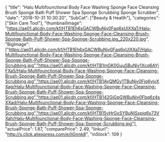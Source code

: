 {
	"title": "Halu Multifounctional Body Face Washing Sponge Face Cleansing Brush Sponge Bath Puff Shower Spa Sponge Scrubbing Sponge Scrubber",
	"date": "2018-10-31 10:30:20",
	"SubCat": ["Beauty & Health"],
	"categories": ["Skin Care Tool"],
	"thumbnailImage": "https://ae01.alicdn.com/kf/HTB1Eh6xGACWBuNjy0Faq6xUlXXaT/Halu-Multifounctional-Body-Face-Washing-Sponge-Face-Cleansing-Brush-Sponge-Bath-Puff-Shower-Spa-Sponge-Scrubbing.jpg_220x220.jpg",
	"BigImage": ["https://ae01.alicdn.com/kf/HTB1Eh6xGACWBuNjy0Faq6xUlXXaT/Halu-Multifounctional-Body-Face-Washing-Sponge-Face-Cleansing-Brush-Sponge-Bath-Puff-Shower-Spa-Sponge-Scrubbing.jpg","https://ae01.alicdn.com/kf/HTB1mGK0GuuSBuNjy1Xcq6AYjFXa5/Halu-Multifounctional-Body-Face-Washing-Sponge-Face-Cleansing-Brush-Sponge-Bath-Puff-Shower-Spa-Sponge-Scrubbing.jpg","https://ae01.alicdn.com/kf/HTB1AyQMGv1TBuNjy0Fjq6yjyXXag/Halu-Multifounctional-Body-Face-Washing-Sponge-Face-Cleansing-Brush-Sponge-Bath-Puff-Shower-Spa-Sponge-Scrubbing.jpg","https://ae01.alicdn.com/kf/HTB142GiGpGWBuNjy0Fbq6z4sXXad/Halu-Multifounctional-Body-Face-Washing-Sponge-Face-Cleansing-Brush-Sponge-Bath-Puff-Shower-Spa-Sponge-Scrubbing.jpg","https://ae01.alicdn.com/kf/HTB15vHrGxSYBuNjSspjq6x73VXah/Halu-Multifounctional-Body-Face-Washing-Sponge-Face-Cleansing-Brush-Sponge-Bath-Puff-Shower-Spa-Sponge-Scrubbing.jpg"],
	"actualPrice": 1.87,
	"comparePrice": 2.49,
	"linkurl": "http://s.click.aliexpress.com/e/IiGnnk8",
	"inStock": 109
}
